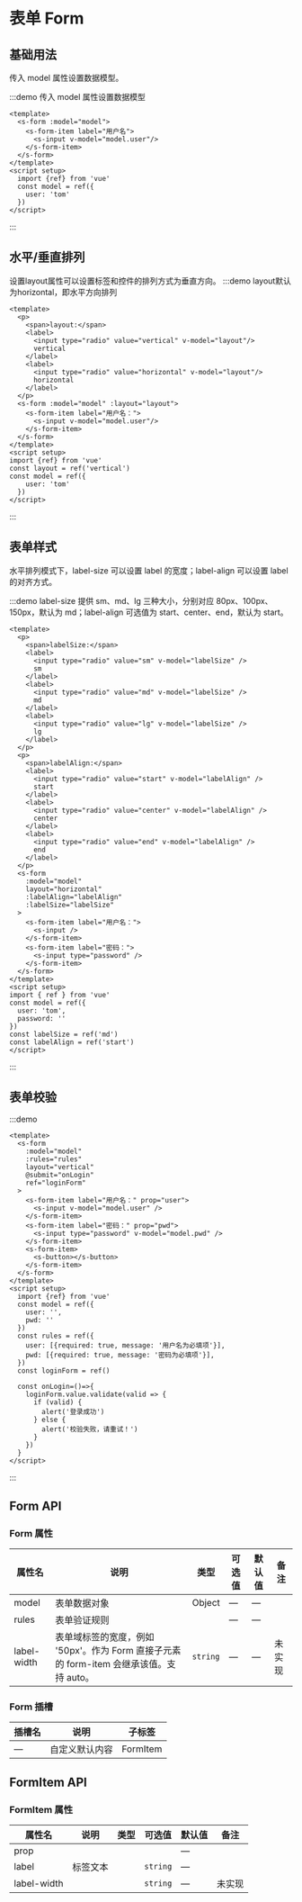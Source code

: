 # 表单 Form

## 基础用法

传入 model 属性设置数据模型。

:::demo 传入 model 属性设置数据模型
```vue
<template>
  <s-form :model="model">
    <s-form-item label="用户名">
      <s-input v-model="model.user"/>
    </s-form-item>
  </s-form>
</template>
<script setup>
  import {ref} from 'vue'
  const model = ref({
    user: 'tom'
  })
</script>
```
:::

## 水平/垂直排列
设置layout属性可以设置标签和控件的排列方式为垂直方向。
:::demo layout默认为horizontal，即水平方向排列
```vue
<template>
  <p>
    <span>layout:</span>
    <label>
      <input type="radio" value="vertical" v-model="layout"/>
      vertical
    </label>
    <label>
      <input type="radio" value="horizontal" v-model="layout"/>
      horizontal
    </label>
  </p>
  <s-form :model="model" :layout="layout">
    <s-form-item label="用户名：">
      <s-input v-model="model.user"/>
    </s-form-item>
  </s-form>
</template>
<script setup>
import {ref} from 'vue'
const layout = ref('vertical')
const model = ref({
    user: 'tom'
  })
</script>
```
:::

## 表单样式

水平排列模式下，label-size 可以设置 label 的宽度；label-align 可以设置 label 的对齐方式。

:::demo label-size 提供 sm、md、lg 三种大小，分别对应 80px、100px、150px，默认为 md；label-align 可选值为 start、center、end，默认为 start。

```vue
<template>
  <p>
    <span>labelSize:</span>
    <label>
      <input type="radio" value="sm" v-model="labelSize" />
      sm
    </label>
    <label>
      <input type="radio" value="md" v-model="labelSize" />
      md
    </label>
    <label>
      <input type="radio" value="lg" v-model="labelSize" />
      lg
    </label>
  </p>
  <p>
    <span>labelAlign:</span>
    <label>
      <input type="radio" value="start" v-model="labelAlign" />
      start
    </label>
    <label>
      <input type="radio" value="center" v-model="labelAlign" />
      center
    </label>
    <label>
      <input type="radio" value="end" v-model="labelAlign" />
      end
    </label>
  </p>
  <s-form
    :model="model"
    layout="horizontal"
    :labelAlign="labelAlign"
    :labelSize="labelSize"
  >
    <s-form-item label="用户名：">
      <s-input />
    </s-form-item>
    <s-form-item label="密码：">
      <s-input type="password" />
    </s-form-item>
  </s-form>
</template>
<script setup>
import { ref } from 'vue'
const model = ref({
  user: 'tom',
  password: ''
})
const labelSize = ref('md')
const labelAlign = ref('start')
</script>
```
:::

## 表单校验
:::demo 
```vue
<template>
  <s-form 
    :model="model" 
    :rules="rules" 
    layout="vertical"
    @submit="onLogin"
    ref="loginForm" 
  >
    <s-form-item label="用户名：" prop="user">
      <s-input v-model="model.user" />
    </s-form-item>
    <s-form-item label="密码：" prop="pwd">
      <s-input type="password" v-model="model.pwd" />
    </s-form-item>
    <s-form-item>
      <s-button></s-button>
    </s-form-item>
  </s-form>
</template>
<script setup>
  import {ref} from 'vue'
  const model = ref({
    user: '',
    pwd: ''
  })
  const rules = ref({
    user: [{required: true, message: '用户名为必填项'}],
    pwd: [{required: true, message: '密码为必填项'}],
  })
  const loginForm = ref()
  
  const onLogin=()=>{
    loginForm.value.validate(valid => {
      if (valid) {
        alert('登录成功')
      } else {
        alert('校验失败，请重试！')
      }
    })
  }
</script>
```
:::

## Form API
### Form 属性

| 属性名      | 说明                                                                                    | 类型     | 可选值 | 默认值 | 备注   |
| ----------- | --------------------------------------------------------------------------------------- | -------- | ------ | ------ | ------ |
| model       | 表单数据对象                                                                            | Object   | —      | —      |        |
| rules       | 表单验证规则                                                                            |          | —      | —      |        |
| label-width | 表单域标签的宽度，例如 '50px'。作为 Form 直接子元素的 form-item 会继承该值。支持 auto。 | `string` | —      | —      | 未实现 |

### Form 插槽

| 插槽名 | 说明           | 子标签   |
| ------ | -------------- | -------- |
| —      | 自定义默认内容 | FormItem |

## FormItem API
### FormItem 属性
| 属性名      | 说明     | 类型 | 可选值   | 默认值 | 备注   |
| ----------- | -------- | ---- | -------- | ------ | ------ |
| prop        |          |      |          | —      |        |
| label       | 标签文本 |      | `string` | —      |        |
| label-width |          |      | `string` | —      | 未实现 |